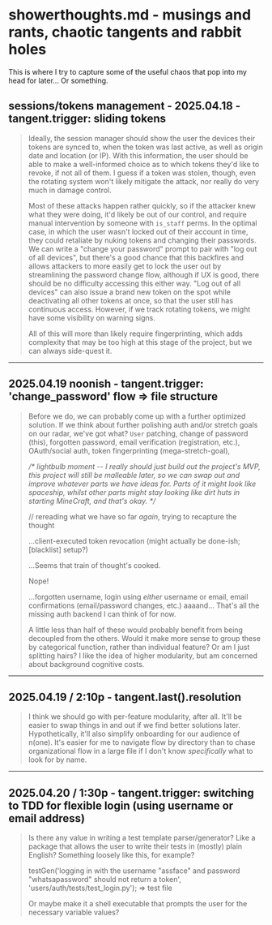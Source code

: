 # showerthoughts.md - musings and rants, chaotic tangents and rabbit holes

This is where I try to capture some of the useful chaos that pop into my head for later... Or something.

## sessions/tokens management - 2025.04.18 - tangent.trigger: sliding tokens

> Ideally, the session manager should show the user the devices their tokens are synced to, when the token was last active, as well as origin date and location (or IP). With this information, the user should be able to make a well-informed choice as to which tokens they'd like to revoke, if not all of them. I guess if a token was stolen, though, even the rotating system won't likely mitigate the attack, nor really do very much in damage control.
>
> Most of these attacks happen rather quickly, so if the attacker knew what they were doing, it'd likely be out of our control, and require manual intervention by someone with `is_staff` perms. In the optimal case, in which the user wasn't locked out of their account in time, they could retaliate by nuking tokens and changing their passwords. We can write a "change your password" prompt to pair with "log out of all devices", but there's a good chance that this backfires and allows attackers to more easily get to lock the user out by streamlining the password change flow, although if UX is good, there should be no difficulty accessing this either way. "Log out of all devices" can also issue a brand new token on the spot while deactivating all other tokens at once, so that the user still has continuous access. However, if we track rotating tokens, we might have some visibility on warning signs.
>
> All of this will more than likely require fingerprinting, which adds complexity that may be too high at this stage of the project, but we can always side-quest it.

---

<!-- // commenting/editing for showerthoughts.md use, now that I'm back from Cat DMs. -->
<!-- // thisisforme - -->

## 2025.04.19 noonish - tangent.trigger: 'change_password' flow => file structure

>Before we do, we can probably come up with a further optimized solution. If we think about further polishing auth and/or stretch goals on our radar, we've got what? `User` patching, change of password (this), forgotten password, email verification (registration, etc.), OAuth/social auth, token fingerprinting (mega-stretch-goal),  
>
>*/\* lightbulb moment -- I really should just build out the project's MVP, this project will still be malleable later, so we can swap out and improve whatever parts we have ideas for. Parts of it might look like spaceship, whilst other parts might stay looking like dirt huts in starting MineCraft, and that's okay. <!-- (interrupted for about 20 minutes because Cat DMs; talking college/housing) --> \*/*  
>
>// rereading what we have so far *again*, trying to recapture the thought  
>
>...client-executed token revocation (might actually be done-ish; [blacklist] setup?)  
>
><!-- // 1:45p -- Probably sobered up (losing focus). Took approx 20-25mg THC noonish (St. Ides Mango) -- noticeably back to rapid subconscious thought streams -- back to hitting Stiiizy again, we'll see   -->
>
>...Seems that train of thought's cooked.  
>
>Nope!  
>
>...forgotten username, login using *either* username or email, email confirmations (email/password changes, etc.) aaaand... That's all the missing auth backend I can think of for now.  
>
>A little less than half of these would probably benefit from being decoupled from the others. Would it make more sense to group these by categorical function, rather than individual feature? Or am I just splitting hairs? I like the idea of higher modularity, but am concerned about background cognitive costs.  

---

## 2025.04.19 / 2:10p - tangent.last().resolution

>I think we should go with per-feature modularity, after all. It'll be easier to swap things in and out if we find better solutions later. Hypothetically, it'll also simplify onboarding for our audience of n(one). It's easier for me to navigate flow by directory than to chase organizational flow in a large file if I don't know *specifically* what to look for by name.

---

## 2025.04.20 / 1:30p - tangent.trigger: switching to TDD for flexible login (using username or email address)

>Is there any value in writing a test template parser/generator? Like a package that allows the user to write their tests in (mostly) plain English? Something loosely like this, for example?
>
>testGen('logging in with the username "assface" and password "whatsapassword" should not return a token', 'users/auth/tests/test_login.py'); => test file
>
>Or maybe make it a shell executable that prompts the user for the necessary variable values?
